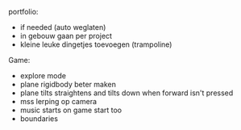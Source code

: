 portfolio:

- if needed (auto weglaten)
- in gebouw gaan per project
- kleine leuke dingetjes toevoegen (trampoline)

Game:

- explore mode
- plane rigidbody beter maken
- plane tilts straightens and tilts down when forward isn't pressed
- mss lerping op camera
- music starts on game start too
- boundaries
